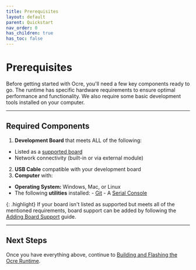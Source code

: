 ```yaml
---
title: Prerequisites
layout: default
parent: Quickstart
nav_order: 0
has_children: true
has_toc: false
---
```


# Prerequisites 

Before getting started with Ocre, you'll need a few key components ready to go. The runtime has specific hardware requirements to ensure optimal performance and functionality. We also require some basic development tools installed on your computer.

---

## Required Components

1. **Development Board** that meets ALL of the following:
  - Listed as a [supported board](../../board-support)
  - Network connectivity (built-in or via external module)
2. **USB Cable** compatible with your development board
3. **Computer** with:
  - **Operating System:** Windows, Mac, or Linux
  - The following **utilities** installed:
        - [Git](https://github.com/git-guides/install-git)
        - A [Serial Console](../prerequisites/serial-console)

{: .highlight}
If your board isn't listed as supported but meets all of the mentioned requirements, board support can be added by following the [Adding Board Support](../../board-support/adding-support) guide.

---

## Next Steps

Once you have everything above, continue to [Building and Flashing the Ocre Runtime](../firmware).